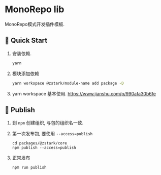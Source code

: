 # MonoRepo lib

MonoRepo模式开发插件模板.



## 🚀 Quick Start

1. 安装依赖.

   ```bash
   yarn
   ```


2. 模块添加依赖

   ```bash
   yarn workspace @zstark/module-name add package -D
   ```

3. yarn workspace 基本使用.
   https://www.jianshu.com/p/990afa30b6fe



## 🎯 Publish

1. 到 `npm` 创建组织, 与包的组织名一致.

2. 第一次发布包, 要使用 `--access=publish`

   ```shell
   cd packages/@zstark/core
   npm publish --access=publish
   ```

3. 正常发布

   ```bash
   npm run publish
   ```

   
